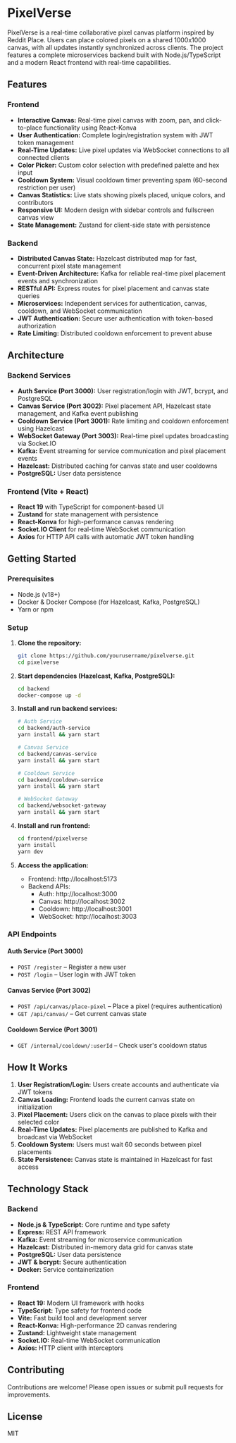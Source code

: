 # PixelVerse

PixelVerse is a real-time collaborative pixel canvas platform inspired by Reddit Place. Users can place colored pixels on a shared 1000x1000 canvas, with all updates instantly synchronized across clients. The project features a complete microservices backend built with Node.js/TypeScript and a modern React frontend with real-time capabilities.

## Features

### Frontend

-   **Interactive Canvas:** Real-time pixel canvas with zoom, pan, and click-to-place functionality using React-Konva
-   **User Authentication:** Complete login/registration system with JWT token management
-   **Real-Time Updates:** Live pixel updates via WebSocket connections to all connected clients
-   **Color Picker:** Custom color selection with predefined palette and hex input
-   **Cooldown System:** Visual cooldown timer preventing spam (60-second restriction per user)
-   **Canvas Statistics:** Live stats showing pixels placed, unique colors, and contributors
-   **Responsive UI:** Modern design with sidebar controls and fullscreen canvas view
-   **State Management:** Zustand for client-side state with persistence

### Backend

-   **Distributed Canvas State:** Hazelcast distributed map for fast, concurrent pixel state management
-   **Event-Driven Architecture:** Kafka for reliable real-time pixel placement events and synchronization
-   **RESTful API:** Express routes for pixel placement and canvas state queries
-   **Microservices:** Independent services for authentication, canvas, cooldown, and WebSocket communication
-   **JWT Authentication:** Secure user authentication with token-based authorization
-   **Rate Limiting:** Distributed cooldown enforcement to prevent abuse

## Architecture

### Backend Services

-   **Auth Service (Port 3000):** User registration/login with JWT, bcrypt, and PostgreSQL
-   **Canvas Service (Port 3002):** Pixel placement API, Hazelcast state management, and Kafka event publishing
-   **Cooldown Service (Port 3001):** Rate limiting and cooldown enforcement using Hazelcast
-   **WebSocket Gateway (Port 3003):** Real-time pixel updates broadcasting via Socket.IO
-   **Kafka:** Event streaming for service communication and pixel placement events
-   **Hazelcast:** Distributed caching for canvas state and user cooldowns
-   **PostgreSQL:** User data persistence

### Frontend (Vite + React)

-   **React 19** with TypeScript for component-based UI
-   **Zustand** for state management with persistence
-   **React-Konva** for high-performance canvas rendering
-   **Socket.IO Client** for real-time WebSocket communication
-   **Axios** for HTTP API calls with automatic JWT token handling

## Getting Started

### Prerequisites

-   Node.js (v18+)
-   Docker & Docker Compose (for Hazelcast, Kafka, PostgreSQL)
-   Yarn or npm

### Setup

1. **Clone the repository:**

    ```bash
    git clone https://github.com/yourusername/pixelverse.git
    cd pixelverse
    ```

2. **Start dependencies (Hazelcast, Kafka, PostgreSQL):**

    ```bash
    cd backend
    docker-compose up -d
    ```

3. **Install and run backend services:**

    ```bash
    # Auth Service
    cd backend/auth-service
    yarn install && yarn start

    # Canvas Service
    cd backend/canvas-service
    yarn install && yarn start

    # Cooldown Service
    cd backend/cooldown-service
    yarn install && yarn start

    # WebSocket Gateway
    cd backend/websocket-gateway
    yarn install && yarn start
    ```

4. **Install and run frontend:**

    ```bash
    cd frontend/pixelverse
    yarn install
    yarn dev
    ```

5. **Access the application:**
    - Frontend: http://localhost:5173
    - Backend APIs:
        - Auth: http://localhost:3000
        - Canvas: http://localhost:3002
        - Cooldown: http://localhost:3001
        - WebSocket: http://localhost:3003

### API Endpoints

#### Auth Service (Port 3000)

-   `POST /register` – Register a new user
-   `POST /login` – User login with JWT token

#### Canvas Service (Port 3002)

-   `POST /api/canvas/place-pixel` – Place a pixel (requires authentication)
-   `GET /api/canvas/` – Get current canvas state

#### Cooldown Service (Port 3001)

-   `GET /internal/cooldown/:userId` – Check user's cooldown status

## How It Works

1. **User Registration/Login:** Users create accounts and authenticate via JWT tokens
2. **Canvas Loading:** Frontend loads the current canvas state on initialization
3. **Pixel Placement:** Users click on the canvas to place pixels with their selected color
4. **Real-Time Updates:** Pixel placements are published to Kafka and broadcast via WebSocket
5. **Cooldown System:** Users must wait 60 seconds between pixel placements
6. **State Persistence:** Canvas state is maintained in Hazelcast for fast access

## Technology Stack

### Backend

-   **Node.js & TypeScript:** Core runtime and type safety
-   **Express:** REST API framework
-   **Kafka:** Event streaming for microservice communication
-   **Hazelcast:** Distributed in-memory data grid for canvas state
-   **PostgreSQL:** User data persistence
-   **JWT & bcrypt:** Secure authentication
-   **Docker:** Service containerization

### Frontend

-   **React 19:** Modern UI framework with hooks
-   **TypeScript:** Type safety for frontend code
-   **Vite:** Fast build tool and development server
-   **React-Konva:** High-performance 2D canvas rendering
-   **Zustand:** Lightweight state management
-   **Socket.IO:** Real-time WebSocket communication
-   **Axios:** HTTP client with interceptors

## Contributing

Contributions are welcome! Please open issues or submit pull requests for improvements.

## License

MIT
